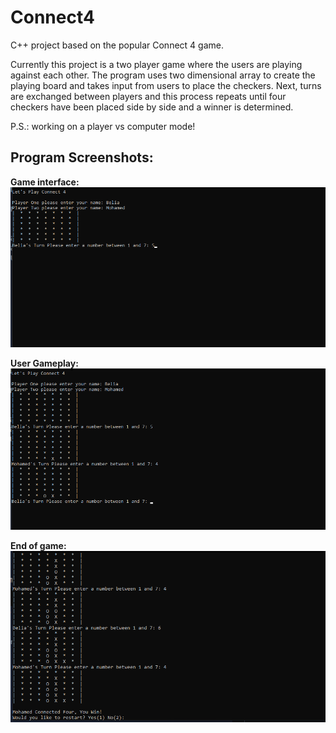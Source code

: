 # Connect4
C++ project based on the popular Connect 4 game.

Currently this project is a two player game where the users are playing against each other. 
The program uses two dimensional array to create the playing board and takes input from users to place the checkers. 
Next, turns are exchanged between players and this process repeats until four checkers have been placed side by side and a winner is determined.

P.S.: working on a player vs computer mode!

## Program Screenshots:

**Game interface:**
![](https://github.com/Beliaa15/Connect4/blob/main/Screenshot%20(81).png)


**User Gameplay:**
![](https://github.com/Beliaa15/Connect4/blob/main/Screenshot%20(82).png)


**End of game:**
![](https://github.com/Beliaa15/Connect4/blob/main/Screenshot%20(83).png)
